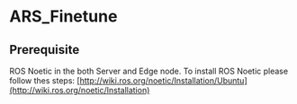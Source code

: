# ARS_Finetune

## Prerequisite 
ROS Noetic in the both Server and Edge node. To install ROS Noetic please follow thes steps: 
[http://wiki.ros.org/noetic/Installation/Ubuntu](http://wiki.ros.org/noetic/Installation)
